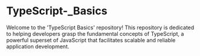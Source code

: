 # TypeScript-_Basics
Welcome to the 'TypeScript Basics' repository! This repository is dedicated to helping developers grasp the fundamental concepts of TypeScript, a powerful superset of JavaScript that facilitates scalable and reliable application development.
